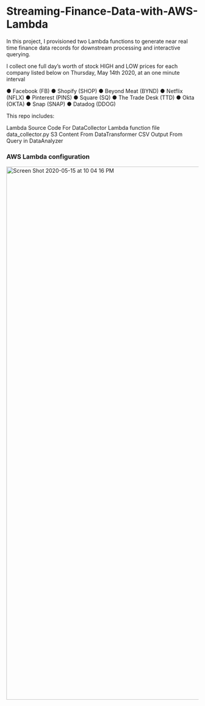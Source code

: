 # Streaming-Finance-Data-with-AWS-Lambda

In this project, I provisioned two Lambda functions to generate near real time finance data records 
for downstream processing and interactive querying. 

I collect one full day’s worth of stock HIGH and LOW prices for each company listed below on Thursday, May 14th 2020, at an one minute interval

●	Facebook (FB)
●	Shopify (SHOP)
●	Beyond Meat (BYND)
●	Netflix (NFLX)
●	Pinterest (PINS)
●	Square (SQ)
●	The Trade Desk (TTD)
●	Okta (OKTA)
●	Snap (SNAP)
●	Datadog (DDOG)

This repo includes:

Lambda Source Code For DataCollector
Lambda function file data_collector.py
S3 Content From DataTransformer
CSV Output From Query in DataAnalyzer

### AWS Lambda configuration
<img width="1393" alt="Screen Shot 2020-05-15 at 10 04 16 PM" src="https://user-images.githubusercontent.com/46945617/82107763-2846b600-96f8-11ea-99a4-07a8e0cfc313.png">
